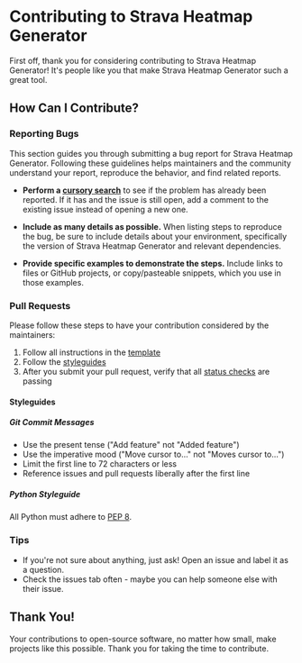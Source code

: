 # Contributing to Strava Heatmap Generator

First off, thank you for considering contributing to Strava Heatmap Generator! It's people like you that make Strava Heatmap Generator such a great tool.

## How Can I Contribute?

### Reporting Bugs

This section guides you through submitting a bug report for Strava Heatmap Generator. Following these guidelines helps maintainers and the community understand your report, reproduce the behavior, and find related reports.

- **Perform a [cursory search](https://github.com/solitone/stravaheatmap_generator/issues)** to see if the problem has already been reported. If it has and the issue is still open, add a comment to the existing issue instead of opening a new one.

- **Include as many details as possible.** When listing steps to reproduce the bug, be sure to include details about your environment, specifically the version of Strava Heatmap Generator and relevant dependencies.

- **Provide specific examples to demonstrate the steps.** Include links to files or GitHub projects, or copy/pasteable snippets, which you use in those examples.

### Pull Requests

Please follow these steps to have your contribution considered by the maintainers:

1. Follow all instructions in the [template](PULL_REQUEST_TEMPLATE.md)
2. Follow the [styleguides](#styleguides)
3. After you submit your pull request, verify that all [status checks](https://help.github.com/articles/about-status-checks/) are passing

#### Styleguides

##### Git Commit Messages

- Use the present tense ("Add feature" not "Added feature")
- Use the imperative mood ("Move cursor to..." not "Moves cursor to...")
- Limit the first line to 72 characters or less
- Reference issues and pull requests liberally after the first line

##### Python Styleguide

All Python must adhere to [PEP 8](https://www.python.org/dev/peps/pep-0008/).

### Tips

- If you're not sure about anything, just ask! Open an issue and label it as a question.
- Check the issues tab often - maybe you can help someone else with their issue.

## Thank You!

Your contributions to open-source software, no matter how small, make projects like this possible. Thank you for taking the time to contribute.

